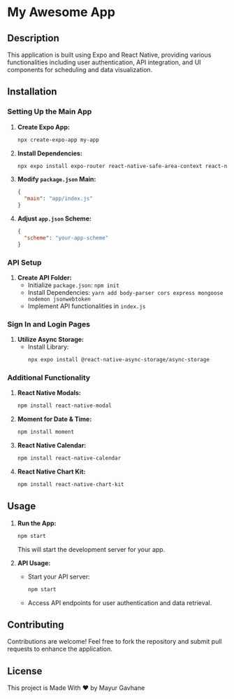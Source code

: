 # My Awesome App

## Description

This application is built using Expo and React Native, providing various functionalities including user authentication, API integration, and UI components for scheduling and data visualization.

## Installation

### Setting Up the Main App

1. **Create Expo App:**
    ```bash
    npx create-expo-app my-app
    ```

2. **Install Dependencies:**
    ```bash
    npx expo install expo-router react-native-safe-area-context react-native-screens expo-linking expo-constants expo-status-bar
    ```

3. **Modify `package.json` Main:**
    ```json
    {
      "main": "app/index.js"
    }
    ```

4. **Adjust `app.json` Scheme:**
    ```json
    {
      "scheme": "your-app-scheme"
    }
    ```

### API Setup

1. **Create API Folder:**
    - Initialize `package.json`: `npm init`
    - Install Dependencies: `yarn add body-parser cors express mongoose nodemon jsonwebtoken`
    - Implement API functionalities in `index.js`

### Sign In and Login Pages

1. **Utilize Async Storage:**
    - Install Library:
        ```bash
        npx expo install @react-native-async-storage/async-storage
        ```

### Additional Functionality

1. **React Native Modals:**
    ```bash
    npm install react-native-modal
    ```

2. **Moment for Date & Time:**
    ```bash
    npm install moment
    ```

3. **React Native Calendar:**
    ```bash
    npm install react-native-calendar
    ```

4. **React Native Chart Kit:**
    ```bash
    npm install react-native-chart-kit
    ```

## Usage

1. **Run the App:**
    ```bash
    npm start
    ```
    This will start the development server for your app.

2. **API Usage:**
    - Start your API server:
        ```bash
        npm start
        ```
    - Access API endpoints for user authentication and data retrieval.

## Contributing

Contributions are welcome! Feel free to fork the repository and submit pull requests to enhance the application.

## License

This project is Made With ❤️ by Mayur Gavhane